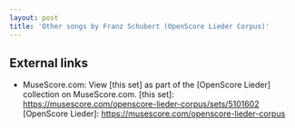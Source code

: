 ```yaml
---
layout: post
title: 'Other songs by Franz Schubert (OpenScore Lieder Corpus)'
---
```


## External links

- MuseScore.com: View [this set] as part of the [OpenScore Lieder] collection on MuseScore.com.
[this set]: https://musescore.com/openscore-lieder-corpus/sets/5101602
[OpenScore Lieder]: https://musescore.com/openscore-lieder-corpus
